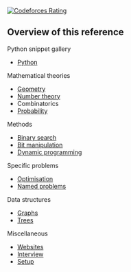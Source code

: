 [![Codeforces Rating](https://cfrating.ihcr.top/?user=huikang&style=flat-square)](https://codeforces.com/profile/huikang)

## Overview of this reference

Python snippet gallery
- [Python](python.md)

Mathematical theories
- [Geometry](geometry.md)
- [Number theory](number_theory.md)
- Combinatorics
- [Probability](probability.md)

Methods
- [Binary search](binary_search.md)
- [Bit manipulation](bit_manipulation.md)
- [Dynamic programming](dynamic_programming.md)

Specific problems
- [Optimisation](optimisation.md)
- [Named problems](specific_problems.md)

Data structures
- [Graphs](graphs.md)
- [Trees](tree.md)

Miscellaneous
- [Websites](websites.md)
- [Interview](interview.md)
- [Setup](setup.md)





